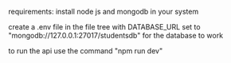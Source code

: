 requirements:
  install node js and mongodb in your system

create a .env file in the file tree with DATABASE_URL set to "mongodb://127.0.0.1:27017/studentsdb" for the database to work

to run the api use the command "npm run dev" 
     

